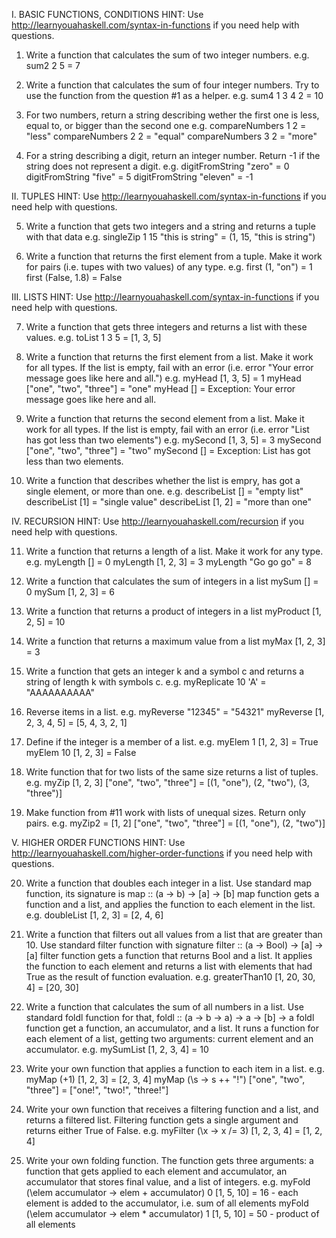 I. BASIC FUNCTIONS, CONDITIONS
HINT: Use http://learnyouahaskell.com/syntax-in-functions if you need help with questions.

1. Write a function that calculates the sum of two integer numbers.
e.g. sum2 2 5 = 7

2. Write a function that calculates the sum of four integer numbers.
Try to use the function from the question #1 as a helper.
e.g. sum4 1 3 4 2 = 10

3. For two numbers, return a string describing wether the first one is less, equal to, or bigger than the second one
e.g.
compareNumbers 1 2 = "less"
compareNumbers 2 2 = "equal"
compareNumbers 3 2 = "more"

4. For a string describing a digit, return an integer number. Return -1 if the string does not represent a digit.
e.g.
digitFromString "zero" = 0
digitFromString "five" = 5
digitFromString "eleven" = -1


II. TUPLES
HINT: Use http://learnyouahaskell.com/syntax-in-functions if you need help with questions.

5. Write a function that gets two integers and a string and returns a tuple with that data
e.g. singleZip 1 15 "this is string" = (1, 15, "this is string")

6. Write a function that returns the first element from a tuple.
Make it work for pairs (i.e. tupes with two values) of any type.
e.g.
first (1, "on") = 1
first (False, 1.8) = False


III. LISTS
HINT: Use http://learnyouahaskell.com/syntax-in-functions if you need help with questions.

7. Write a function that gets three integers and returns a list with these values.
e.g. toList 1 3 5 = [1, 3, 5]

8. Write a function that returns the first element from a list. Make it work for all types.
If the list is empty, fail with an error (i.e. error "Your error message goes like here and all.")
e.g.
myHead [1, 3, 5] = 1
myHead ["one", "two", "three"] = "one"
myHead [] = Exception: Your error message goes like here and all.

9. Write a function that returns the second element from a list. Make it work for all types.
If the list is empty, fail with an error (i.e. error "List has got less than two elements")
e.g.
mySecond [1, 3, 5] = 3
mySecond ["one", "two", "three"] = "two"
mySecond [] = Exception: List has got less than two elements.

10. Write a function that describes whether the list is empry, has got a single element, or more than one.
e.g.
describeList [] = "empty list"
describeList [1] = "single value"
describeList [1, 2] = "more than one"

IV. RECURSION
HINT: Use http://learnyouahaskell.com/recursion if you need help with questions.

11. Write a function that returns a length of a list. Make it work for any type.
e.g.
myLength [] = 0
myLength [1, 2, 3] = 3
myLength "Go go go" = 8

12. Write a function that calculates the sum of integers in a list
mySum [] = 0
mySum [1, 2, 3] = 6

13. Write a function that returns a product of integers in a list
myProduct [1, 2, 5] = 10

14. Write a function that returns a maximum value from a list
myMax [1, 2, 3] = 3

15. Write a function that gets an integer k and a symbol c and returns a string of length k with symbols c.
e.g.
myReplicate 10 'A' = "AAAAAAAAAA"

16. Reverse items in a list.
e.g.
myReverse "12345" = "54321"
myReverse [1, 2, 3, 4, 5] = [5, 4, 3, 2, 1]

17. Define if the integer is a member of a list.
e.g.
myElem 1 [1, 2, 3] = True
myElem 10 [1, 2, 3] = False

18. Write function that for two lists of the same size returns a list of tuples.
e.g. myZip [1, 2, 3] ["one", "two", "three"] = [(1, "one"), (2, "two"), (3, "three")]

19. Make function from #11 work with lists of unequal sizes. Return only pairs.
e.g. myZip2 = [1, 2] ["one", "two", "three"] = [(1, "one"), (2, "two")]


V. HIGHER ORDER FUNCTIONS
HINT: Use http://learnyouahaskell.com/higher-order-functions if you need help with questions.

20. Write a function that doubles each integer in a list.
Use standard map function, its signature is map :: (a -> b) -> [a] -> [b]
map function gets a function and a list, and applies the function to each element in the list.
e.g. doubleList [1, 2, 3] = [2, 4, 6]

21. Write a function that filters out all values from a list that are greater than 10.
Use standard filter function with signature filter :: (a -> Bool) -> [a] -> [a]
filter function gets a function that returns Bool and a list.
It applies the function to each element and returns a list with elements that had True as the result of function evaluation.
e.g. greaterThan10 [1, 20, 30, 4] = [20, 30]

22. Write a function that calculates the sum of all numbers in a list.
Use standard foldl function for that, foldl :: (a -> b -> a) -> a -> [b] -> a
foldl function get a function, an accumulator, and a list.
It runs a function for each element of a list, getting two arguments: current element and an accumulator.
e.g. mySumList [1, 2, 3, 4] = 10

23. Write your own function that applies a function to each item in a list.
e.g.
myMap (+1) [1, 2, 3] = [2, 3, 4]
myMap (\s -> s ++ "!") ["one", "two", "three"] = ["one!", "two!", "three!"]

24. Write your own function that receives a filtering function and a list, and returns a filtered list.
Filtering function gets a single argument and returns either True of False.
e.g.
myFilter (\x -> x /= 3) [1, 2, 3, 4] = [1, 2, 4]

25. Write your own folding function.
The function gets three arguments: a function that gets applied to each element and accumulator, an accumulator that stores final value, and a list of integers.
e.g.
myFold (\elem accumulator -> elem + accumulator) 0 [1, 5, 10] = 16 - each element is added to the accumulator, i.e. sum of all elements
myFold (\elem accumulator -> elem * accumulator) 1 [1, 5, 10] = 50 - product of all elements
